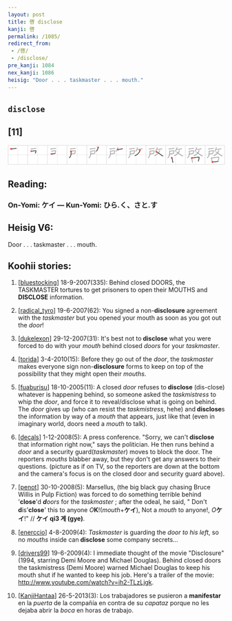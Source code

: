 ```yaml
---
layout: post
title: 啓 disclose
kanji: 啓
permalink: /1085/
redirect_from:
 - /啓/
 - /disclose/
pre_kanji: 1084
nex_kanji: 1086
heisig: "Door . . . taskmaster . . . mouth."
---
```


## `disclose`

## [11]

<div class="stroke"><img src="../images/E59593.png" /></div>

## Reading:

### On-Yomi: ケイ &mdash; Kun-Yomi: ひら.く、さと.す

## Heisig V6:

Door . . . taskmaster . . . mouth.

## Koohii stories:

1) [<a href="http://kanji.koohii.com/profile/bluestocking">bluestocking</a>] 18-9-2007(335): Behind closed DOORS, the TASKMASTER tortures to get prisoners to open their MOUTHS and<strong> DISCLOSE</strong> information.

2) [<a href="http://kanji.koohii.com/profile/radical_tyro">radical_tyro</a>] 19-6-2007(62): You signed a non-<strong>disclosure</strong> agreement with the <em>taskmaster</em> but you opened your mouth as soon as you got out the <em>door</em>!

3) [<a href="http://kanji.koohii.com/profile/dukelexon">dukelexon</a>] 29-12-2007(31): It&#039;s best not to<strong> disclose</strong> what you were forced to do with your <em>mouth</em> behind closed <em>doors</em> for your <em>taskmaster</em>.

4) [<a href="http://kanji.koohii.com/profile/torida">torida</a>] 3-4-2010(15): Before they go out of the <em>door</em>, the <em>taskmaster</em> makes everyone sign non-<strong>disclosure</strong> forms to keep on top of the possibility that they might open their <em>mouths</em>.

5) [<a href="http://kanji.koohii.com/profile/fuaburisu">fuaburisu</a>] 18-10-2005(11): A closed <em>door</em> refuses to<strong> disclose</strong> (dis-close) whatever is happening behind, so someone asked the <em>taskmistress</em> to whip the <em>door</em>, and force it to reveal/disclose what is going on behind. The <em>door</em> gives up (who can resist the <em>taskmistress</em>, hehe) and<strong> disclose</strong>s the information by way of a <em>mouth</em> that appears, just like that (even in imaginary world, doors need a <em>mouth</em> to talk).

6) [<a href="http://kanji.koohii.com/profile/decals">decals</a>] 1-12-2008(5): A press conference. &quot;Sorry, we can&#039;t<strong> disclose</strong> that information right now,&quot; says the politician. He then runs behind a <em>door</em> and a security guard(<em>taskmaster</em>) moves to block the door. The reporters <em>mouths</em> blabber away, but they don&#039;t get any answers to their questions. (picture as if on TV, so the reporters are down at the bottom and the camera&#039;s focus is on the closed door and security guard above).

7) [<a href="http://kanji.koohii.com/profile/penot">penot</a>] 30-10-2008(5): Marsellus, (the big black guy chasing Bruce Willis in Pulp Fiction) was forced to do something terrible behind &#039;<strong>close</strong>&#039;d <em><strong>d</strong>oors</em> for the <em>taskmaster</em> ; after the odeal, he said, &quot; Don&#039;t <strong>d</strong>is&#039;<strong>close</strong>&#039; this to anyone <em>O</em><strong>K</strong>!(<em>mouth</em>+<strong>ケイ</strong>), Not a <em>mouth</em> to anyone!, <em>O</em><strong>ケイ</strong>!&quot; // <strong>ケイ qi3 계 (gye)</strong>.

8) [<a href="http://kanji.koohii.com/profile/enerccio">enerccio</a>] 4-8-2009(4): <em>Taskmaster</em> is guarding the <em>door to his left</em>, so no <em>mouths</em> inside can<strong> disclose</strong> some company secrets...

9) [<a href="http://kanji.koohii.com/profile/drivers99">drivers99</a>] 19-6-2009(4): I immediate thought of the movie &quot;Disclosure&quot; (1994, starring Demi Moore and Michael Douglas). Behind closed doors the taskmistress (Demi Moore) warned Michael Douglas to keep his mouth shut if he wanted to keep his job. Here&#039;s a trailer of the movie: <a href="http://www.youtube.com/watch?v=ih2-TLzLjgk">http://www.youtube.com/watch?v=ih2-TLzLjgk</a>.

10) [<a href="http://kanji.koohii.com/profile/KanjiHantaa">KanjiHantaa</a>] 26-5-2013(3): Los trabajadores se pusieron a <strong>manifestar</strong> en la <em>puerta</em> de la compañía en contra de su <em>capataz</em> porque no les dejaba abrir la <em>boca</em> en horas de trabajo.
